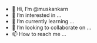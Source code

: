 - 👋 Hi, I’m @muskankarn
- 👀 I’m interested in ...
- 🌱 I’m currently learning ...
- 💞️ I’m looking to collaborate on ...
- 📫 How to reach me ...

<!---
muskankarn/muskankarn is a ✨ special ✨ repository because its `README.md` (this file) appears on your GitHub profile.
You can click the Preview link to take a look at your changes.
--->
